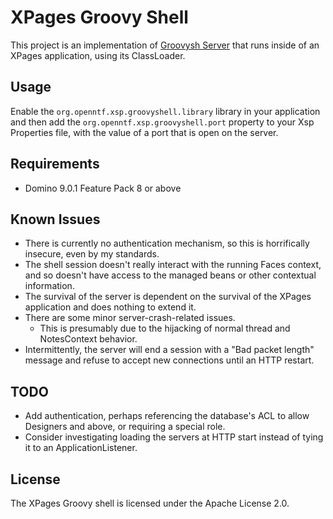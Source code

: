 # XPages Groovy Shell

This project is an implementation of [Groovysh Server](https://github.com/bazhenov/groovy-shell-server) that runs inside of an XPages application, using its ClassLoader.

## Usage

Enable the `org.openntf.xsp.groovyshell.library` library in your application and then add the `org.openntf.xsp.groovyshell.port` property to your Xsp Properties file, with the value of a port that is open on the server.

## Requirements

* Domino 9.0.1 Feature Pack 8 or above

## Known Issues

* There is currently no authentication mechanism, so this is horrifically insecure, even by my standards.
* The shell session doesn't really interact with the running Faces context, and so doesn't have access to the managed beans or other contextual information.
* The survival of the server is dependent on the survival of the XPages application and does nothing to extend it.
* There are some minor server-crash-related issues.
	* This is presumably due to the hijacking of normal thread and NotesContext behavior.
* Intermittently, the server will end a session with a "Bad packet length" message and refuse to accept new connections until an HTTP restart.

## TODO

* Add authentication, perhaps referencing the database's ACL to allow Designers and above, or requiring a special role.
* Consider investigating loading the servers at HTTP start instead of tying it to an ApplicationListener.

## License

The XPages Groovy shell is licensed under the Apache License 2.0.